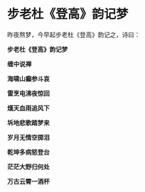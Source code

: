 步老杜《登高》韵记梦
====



昨夜熬梦，今早起步老杜《登高》韵记之，诗曰：

**步老杜《登高》韵记梦**

**缠中说禅**

**海啸山癫参斗哀**

**雷烹电沸夜惊回**

**熯天血雨追风下**

**坼地悲歌踏梦来**

**岁月无情空掷泪**

**乾坤多病怒登台**

**茫茫大野归何处**

**万古云霄一酒杯**
